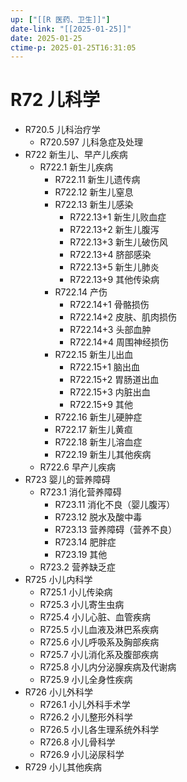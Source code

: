 ```yaml
---
up: ["[[R 医药、卫生]]"]
date-link: "[[2025-01-25]]"
date: 2025-01-25
ctime-p: 2025-01-25T16:31:05
---
```


# R72 儿科学

- R720.5 儿科治疗学
	- R720.597 儿科急症及处理
- R722 新生儿、早产儿疾病
	- R722.1 新生儿疾病
		- R722.11 新生儿遗传病
		- R722.12 新生儿窒息
		- R722.13 新生儿感染
			- R722.13+1 新生儿败血症
			- R722.13+2 新生儿腹泻
			- R722.13+3 新生儿破伤风
			- R722.13+4 脐部感染
			- R722.13+5 新生儿肺炎
			- R722.13+9 其他传染病
		- R722.14 产伤
			- R722.14+1 骨骼损伤
			- R722.14+2 皮肤、肌肉损伤
			- R722.14+3 头部血肿
			- R722.14+4 周围神经损伤
		- R722.15 新生儿出血
			- R722.15+1 脑出血
			- R722.15+2 胃肠道出血
			- R722.15+3 内脏出血
			- R722.15+9 其他
		- R722.16 新生儿硬肿症
		- R722.17 新生儿黄疸
		- R722.18 新生儿溶血症
		- R722.19 新生儿其他疾病
	- R722.6 早产儿疾病
- R723 婴儿的营养障碍
	- R723.1 消化营养障碍
		- R723.11 消化不良（婴儿腹泻）
		- R723.12 脱水及酸中毒
		- R723.13 营养障碍（营养不良）
		- R723.14 肥胖症
		- R723.19 其他
	- R723.2 营养缺乏症
- R725 小儿内科学
	- R725.1 小儿传染病
	- R725.3 小儿寄生虫病
	- R725.4 小儿心脏、血管疾病
	- R725.5 小儿血液及淋巴系疾病
	- R725.6 小儿呼吸系及胸部疾病
	- R725.7 小儿消化系及腹部疾病
	- R725.8 小儿内分泌腺疾病及代谢病
	- R725.9 小儿全身性疾病
- R726 小儿外科学
	- R726.1 小儿外科手术学
	- R726.2 小儿整形外科学
	- R726.5 小儿各生理系统外科学
	- R726.8 小儿骨科学
	- R726.9 小儿泌尿科学
- R729 小儿其他疾病
